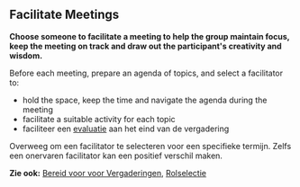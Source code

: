 ## Facilitate Meetings

**Choose someone to facilitate a meeting to help the group maintain focus, keep the meeting on track and draw out the participant's creativity and wisdom.**

Before each meeting, prepare an agenda of topics, and select a facilitator to:

- hold the space, keep the time and navigate the agenda during the meeting
- facilitate a suitable activity for each topic
- faciliteer een [evaluatie](section:evaluate-meetings) aan het eind van de vergadering

Overweeg om een facilitator te selecteren voor een specifieke termijn. Zelfs een onervaren facilitator kan een positief verschil maken.

**Zie ook:** [Bereid voor voor Vergaderingen](section:prepare-for-meetings), [Rolselectie](section:role-selection)
